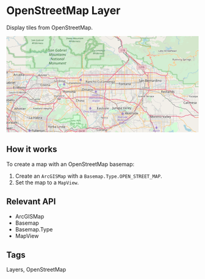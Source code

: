 # OpenStreetMap Layer

Display tiles from OpenStreetMap.

<img src="OpenStreetMapLayer.png"/>

## How it works
To create a map with an OpenStreetMap basemap:

   1. Create an `ArcGISMap` with a `Basemap.Type.OPEN_STREET_MAP`.
   2. Set the map to a `MapView`.


## Relevant API


   * ArcGISMap
   * Basemap
   * Basemap.Type
   * MapView


## Tags
Layers, OpenStreetMap
